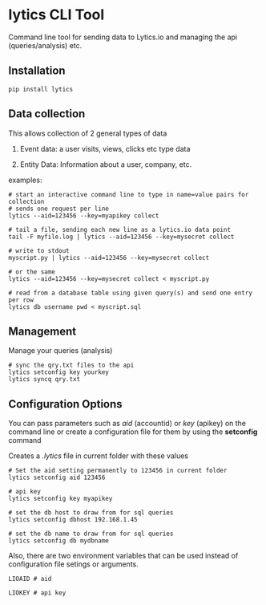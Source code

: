 lytics CLI Tool
==================

Command line tool for sending data to Lytics.io and managing the api (queries/analysis) etc.

Installation
---------------------
    
    pip install lytics

Data collection
---------------------
This allows collection of 2 general types of data

1.  Event data:  a user visits, views, clicks etc type data

2.  Entity Data:   Information about a user, company, etc.

examples:
    
    # start an interactive command line to type in name=value pairs for collection
    # sends one request per line
    lytics --aid=123456 --key=myapikey collect

    # tail a file, sending each new line as a lytics.io data point
    tail -F myfile.log | lytics --aid=123456 --key=mysecret collect

    # write to stdout
    myscript.py | lytics --aid=123456 --key=mysecret collect

    # or the same
    lytics --aid=123456 --key=mysecret collect < myscript.py 

    # read from a database table using given query(s) and send one entry per row
    lytics db username pwd < myscript.sql 


Management
---------------------
Manage your queries (analysis)

    
    # sync the qry.txt files to the api
    lytics setconfig key yourkey
    lytics syncq qry.txt


Configuration Options
-----------------------
You can pass parameters such as *aid* (accountid) or *key* (apikey) on the command line or create a configuration file for them by using the **setconfig** command

Creates a *.lytics* file in current folder with these values


    # Set the aid setting permanently to 123456 in current folder
    lytics setconfig aid 123456

    # api key
    lytics setconfig key myapikey

    # set the db host to draw from for sql queries
    lytics setconfig dbhost 192.168.1.45

    # set the db name to draw from for sql queries
    lytics setconfig db mydbname

Also, there are two environment variables that can be used instead of configuration file setings or arguments.
    
    LIOAID # aid

    LIOKEY # api key
